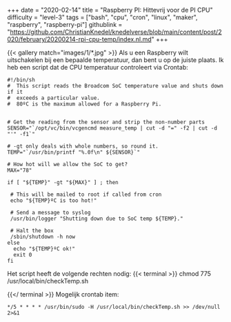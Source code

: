 +++
date = "2020-02-14"
title = "Raspberry PI: Hittevrij voor de PI CPU"
difficulty = "level-3"
tags = ["bash", "cpu", "cron", "linux", "maker", "raspberry", "raspberry-pi"]
githublink = "https://github.com/ChristianKnedel/knedelverse/blob/main/content/post/2020/february/20200214-rpi-cpu-temp/index.nl.md"
+++

{{< gallery match="images/1/*.jpg" >}}
Als u een Raspberry wilt uitschakelen bij een bepaalde temperatuur, dan bent u op de juiste plaats. Ik heb een script dat de CPU temperatuur controleert via Crontab:
```
#!/bin/sh
#  This script reads the Broadcom SoC temperature value and shuts down if it
#  exceeds a particular value.
#  80ºC is the maximum allowed for a Raspberry Pi.


# Get the reading from the sensor and strip the non-number parts
SENSOR="`/opt/vc/bin/vcgencmd measure_temp | cut -d "=" -f2 | cut -d "'" -f1`"

# -gt only deals with whole numbers, so round it.
TEMP="`/usr/bin/printf "%.0f\n" ${SENSOR}`"

# How hot will we allow the SoC to get?
MAX="78"

if [ "${TEMP}" -gt "${MAX}" ] ; then

 # This will be mailed to root if called from cron
 echo "${TEMP}ºC is too hot!"

 # Send a message to syslog
 /usr/bin/logger "Shutting down due to SoC temp ${TEMP}."

 # Halt the box
 /sbin/shutdown -h now
else
  echo "${TEMP}ºC ok!"
  exit 0
fi

```
Het script heeft de volgende rechten nodig:
{{< terminal >}}
chmod 775 /usr/local/bin/checkTemp.sh

{{</ terminal >}}
Mogelijk crontab item:
```
*/5 * * * * /usr/bin/sudo -H /usr/local/bin/checkTemp.sh >> /dev/null 2>&1

```